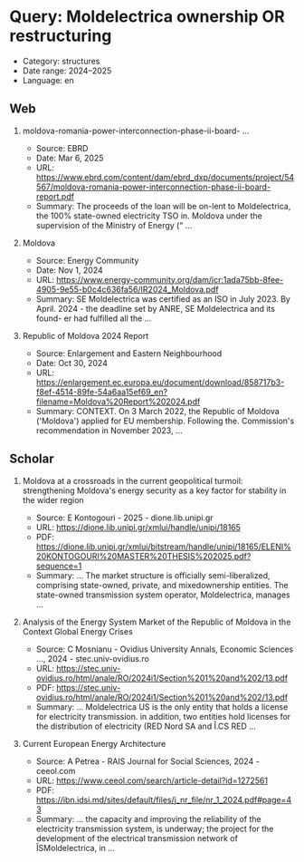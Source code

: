 # Query: Moldelectrica ownership OR restructuring
- Category: structures
- Date range: 2024–2025
- Language: en

## Web

1. moldova-romania-power-interconnection-phase-ii-board- ...
   - Source: EBRD
   - Date: Mar 6, 2025
   - URL: https://www.ebrd.com/content/dam/ebrd_dxp/documents/project/54567/moldova-romania-power-interconnection-phase-ii-board-report.pdf
   - Summary: The proceeds of the loan will be on-lent to Moldelectrica, the 100% state-owned electricity TSO in. Moldova under the supervision of the Ministry of Energy (“ ...

2. Moldova
   - Source: Energy Community
   - Date: Nov 1, 2024
   - URL: https://www.energy-community.org/dam/jcr:1ada75bb-8fee-4905-9e55-b0c4c636fa56/IR2024_Moldova.pdf
   - Summary: SE Moldelectrica was certified as an ISO in July 2023. By April. 2024 - the deadline set by ANRE, SE Moldelectrica and its found- er had fulfilled all the ...

3. Republic of Moldova 2024 Report
   - Source: Enlargement and Eastern Neighbourhood
   - Date: Oct 30, 2024
   - URL: https://enlargement.ec.europa.eu/document/download/858717b3-f8ef-4514-89fe-54a6aa15ef69_en?filename=Moldova%20Report%202024.pdf
   - Summary: CONTEXT. On 3 March 2022, the Republic of Moldova ('Moldova') applied for EU membership. Following the. Commission's recommendation in November 2023, ...

## Scholar

1. Moldova at a crossroads in the current geopolitical turmoil: strengthening Moldova's energy security as a key factor for stability in the wider region
   - Source: E Kontogouri - 2025 - dione.lib.unipi.gr
   - URL: https://dione.lib.unipi.gr/xmlui/handle/unipi/18165
   - PDF: https://dione.lib.unipi.gr/xmlui/bitstream/handle/unipi/18165/ELENI%20KONTOGOURI%20MASTER%20THESIS%202025.pdf?sequence=1
   - Summary: … The market structure is officially semi-liberalized, comprising state-owned, private, and mixedownership entities. The state-owned transmission system operator, Moldelectrica, manages …

2. Analysis of the Energy System Market of the Republic of Moldova in the Context Global Energy Crises
   - Source: C Mosnianu - Ovidius University Annals, Economic Sciences …, 2024 - stec.univ-ovidius.ro
   - URL: https://stec.univ-ovidius.ro/html/anale/RO/2024i1/Section%201%20and%202/13.pdf
   - PDF: https://stec.univ-ovidius.ro/html/anale/RO/2024i1/Section%201%20and%202/13.pdf
   - Summary: … Moldelectrica US is the only entity that holds a license for electricity transmission. in addition, two entities hold licenses for the distribution of electricity (RED Nord SA and Î.CS RED …

3. Current European Energy Architecture
   - Source: A Petrea - RAIS Journal for Social Sciences, 2024 - ceeol.com
   - URL: https://www.ceeol.com/search/article-detail?id=1272561
   - PDF: https://ibn.idsi.md/sites/default/files/j_nr_file/nr_1_2024.pdf#page=43
   - Summary: … the capacity and improving the reliability of the electricity transmission system, is underway; the project for the development of the electrical transmission network of ÎSMoldelectrica, in …

